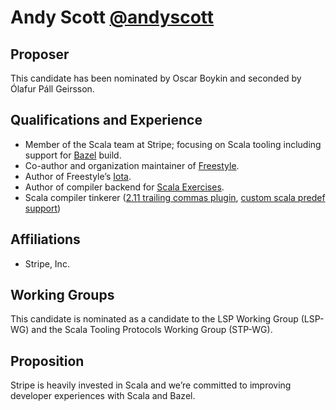 # Andy Scott [@andyscott](https://github.com/andyscott)

## Proposer

This candidate has been nominated by Oscar Boykin and seconded by Ólafur Páll Geirsson.


## Qualifications and Experience

- Member of the Scala team at Stripe; focusing on Scala tooling including support for [Bazel](https://github.com/bazelbuild/rules_scala) build.
- Co-author and organization maintainer of [Freestyle](http://frees.io/).
- Author of Freestyle’s [Iota](https://github.com/frees-io/iota).
- Author of compiler backend for [Scala Exercises](http://scala-exercises.org).
- Scala compiler tinkerer ([2.11 trailing commas plugin](https://github.com/47deg/scala-commas), [custom scala predef support](https://github.com/scala/scala/pull/5350))

## Affiliations

- Stripe, Inc.

## Working Groups

This candidate is nominated as a candidate to the LSP Working Group (LSP-WG)
and the Scala Tooling Protocols Working Group (STP-WG).

## Proposition

Stripe is heavily invested in Scala and we’re committed to improving developer experiences with Scala and Bazel.
